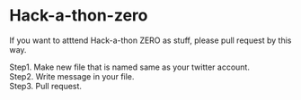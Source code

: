 # Hack-a-thon-zero

If you want to atttend Hack-a-thon ZERO as stuff, please pull request by this way.

Step1. Make new file that is named same as your twitter account.<br>
Step2. Write message in your file.<br>
Step3. Pull request.<br>